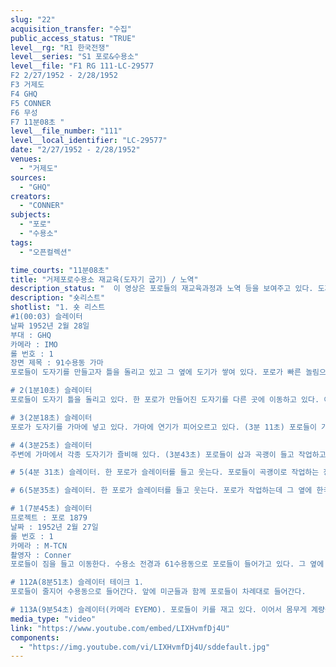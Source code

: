 ```yaml
---
slug: "22"
acquisition_transfer: "수집"
public_access_status: "TRUE"
level__rg: "R1 한국전쟁"
level__series: "S1 포로&수용소"
level__file: "F1 RG 111-LC-29577
F2 2/27/1952 - 2/28/1952
F3 거제도 
F4 GHQ 
F5 CONNER
F6 무성 
F7 11분08초 "
level__file_number: "111"
level__local_identifier: "LC-29577"
date: "2/27/1952 - 2/28/1952"
venues: 
  - "거제도"
sources: 
  - "GHQ"
creators: 
  - "CONNER"
subjects: 
  - "포로"
  - "수용소"
tags: 
  - "오픈컬렉션"

time_courts: "11분08초"
title: "거제포로수용소 재교육(도자기 굽기) / 노역"
description_status: "  이 영상은 포로들의 재교육과정과 노역 등을 보여주고 있다. 도자기 굽기는 포로수용소의 일상적인 생활이 아닌 재교육 과정에 한 부분이었다. 포로들은 직업이나 취미, 예술 활동 등을 통해 새로운 사상 재교육을 받아야 했다. 예술 활동에는 음악, 미술, 연극, 댄스, 도자기 등 다양한 분야가 있었다."
description: "숏리스트"
shotlist: "1. 숏 리스트 
#1(00:03) 슬레이터
날짜 1952년 2월 28일
부대 : GHQ
카메라 : IMO
롤 번호 : 1
장면 제목 : 91수용동 가마
포로들이 도자기를 만들고자 틀을 돌리고 있고 그 옆에 도기가 쌓여 있다. 포로가 빠른 놀림으로 도자기 틀을 돌리면서 집중하고 있다. 

# 2(1분10초) 슬레이터 
포로들이 도자기 틀을 돌리고 있다. 한 포로가 만들어진 도자기를 다른 곳에 이동하고 있다. 이어서 가마에 도자기들을 넣고 있다.

# 3(2분18초) 슬레이터
포로가 도자기를 가마에 넣고 있다. 가마에 연기가 피어오르고 있다. (3분 11초) 포로들이 가마에서 도자기를 꺼내고 있다. 여러 모양의 도자기들이 보인다.

# 4(3분25초) 슬레이터
주변에 가마에서 각종 도자기가 즐비해 있다. (3분43초) 포로들이 삽과 곡괭이 들고 작업하고 있다. 수용동 앞으로 포로들이 다수 노역하고 한국경비병이 총을 들고 감시하고 있다. 

# 5(4분 31초) 슬레이터. 한 포로가 슬레이터를 들고 웃는다. 포로들이 곡괭이로 작업하는 장면이다. 포로 3명이 삽을 들고 작업한다. 포로가 작업하는 모습을 얼굴에 클로즈업 하고 있다. 

# 6(5분35초) 슬레이터. 한 포로가 슬레이터를 들고 웃는다. 포로가 작업하는데 그 옆에 한국군경비병이 지키고 있다. 포로들이 흙을 나르고 있다. 포로들이 수용동 옆으로 흙을 나르고 있다. 다른 포로들이 지켜보고 있다. (6분48초) 포로들이 짐을 들고 수용동으로 들어가고자 줄을 서고 있다. 포로들이 담요를 들고 수용동에 들어간다. (7분27초) 촬영병이 카메라를 들고 다닌다. 

# 1(7분45초) 슬레이터 
프로젝트 : 포로 1879
날짜 : 1952년 2월 27일
롤 번호 : 1
카메라 : M-TCN
촬영자 : Conner
포로들이 짐을 들고 이동한다. 수용소 전경과 61수용동으로 포로들이 들어가고 있다. 그 옆에 수용동 초소에 경비병이 있다. 포로들이 계속 61수용동에 들어간다. 경비병들이 총을 들고 지켜보고 있다.

# 112A(8분51초) 슬레이터 테이크 1. 
포로들이 줄지어 수용동으로 들어간다. 앞에 미군들과 함께 포로들이 차례대로 들어간다. 

# 113A(9분54초) 슬레이터(카메라 EYEMO). 포로들이 키를 재고 있다. 이어서 몸무게 계량을 하고 있다. 포로들이 짐을 옆에 맡기고 키와 체중을 재고 있다. "
media_type: "video"
link: "https://www.youtube.com/embed/LIXHvmfDj4U"
components: 
  - "https://img.youtube.com/vi/LIXHvmfDj4U/sddefault.jpg"
---
```

